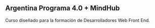 
## Argentina Programa 4.0 + MindHub

Curso diseñado para la formación de Desarrolladores Web Front End.